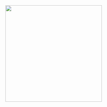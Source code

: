 <img src="C:\Users\bazan\OneDrive\Escritorio\441279302_1484299228896605_6909783209992697609_n.jpg" width="300">
